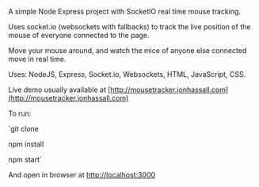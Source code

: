A simple Node Express project with SocketIO real time mouse tracking.

Uses socket.io (websockets with fallbacks) to track the live position of the mouse of everyone connected to the page.

Move your mouse around, and watch the mice of anyone else connected move in real time.

Uses: NodeJS, Express, Socket.io, Websockets, HTML, JavaScript, CSS.

Live demo usually available at [http://mousetracker.jonhassall.com](http://mousetracker.jonhassall.com)

To run:

`git clone

npm install

npm start`

And open in browser at [http://localhost:3000](http://localhost:3000)